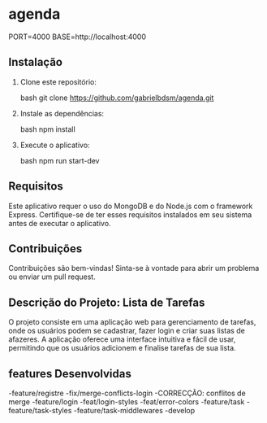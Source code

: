 # agenda

PORT=4000
BASE=http://localhost:4000

## Instalação

1. Clone este repositório:

    bash
    git clone https://github.com/gabrielbdsm/agenda.git
    
    
2. Instale as dependências:

    bash
    npm install
    

3. Execute o aplicativo:

    bash
    npm run start-dev
    

## Requisitos

Este aplicativo requer o uso do MongoDB e do Node.js com o framework Express. Certifique-se de ter esses requisitos instalados em seu sistema antes de executar o aplicativo.

## Contribuições

Contribuições são bem-vindas! Sinta-se à vontade para abrir um problema ou enviar um pull request.

## Descrição do Projeto: Lista de Tarefas

O projeto consiste em uma aplicação web para gerenciamento de tarefas, onde os usuários podem se cadastrar, fazer login e criar suas listas de afazeres. A aplicação oferece uma interface intuitiva e fácil de usar, permitindo que os usuários adicionem e finalise tarefas de sua lista.

## features Desenvolvidas

-feature/registre
-fix/merge-conflicts-login
-CORRECÇÃO: conflitos de merge
-feature/login
-feat/login-styles
-feat/error-colors
-feature/task
-feature/task-styles
-feature/task-middlewares
-develop
